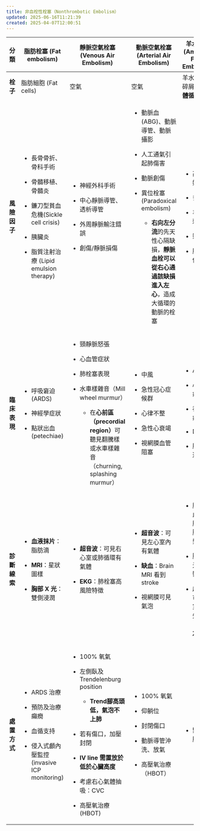 ```yaml
---
title: 非血栓性栓塞（Nonthrombotic Embolism）
updated: 2025-06-16T11:21:39
created: 2025-04-07T12:00:51
---
```


<table>
<colgroup>
<col style="width: 3%" />
<col style="width: 23%" />
<col style="width: 30%" />
<col style="width: 24%" />
<col style="width: 18%" />
</colgroup>
<thead>
<tr class="header">
<th><strong>分類</strong></th>
<th><strong>脂肪栓塞 (Fat embolism)</strong></th>
<th><strong>靜脈空氣栓塞 (Venous Air Embolism)</strong></th>
<th><strong>動脈空氣栓塞 (Arterial Air Embolism)</strong></th>
<th><strong>羊水栓塞 (Amniotic Fluid Embolism)</strong></th>
</tr>
</thead>
<tbody>
<tr class="odd">
<td><strong>栓子</strong></td>
<td>脂肪細胞 (Fat cells)</td>
<td>空氣</td>
<td>空氣</td>
<td>羊水細胞與碎屑<strong>進入母體循環</strong></td>
</tr>
<tr class="even">
<td><strong>風險因子</strong></td>
<td><ul>
<li><p>長骨骨折、骨科手術</p></li>
<li><p>骨髓移植、骨髓炎</p></li>
<li><p>鐮刀型貧血危機(Sickle cell crisis)</p></li>
<li><p>胰臟炎</p></li>
<li><p>脂質注射治療 (Lipid emulsion therapy)</p></li>
</ul></td>
<td><ul>
<li><p>神經外科手術</p></li>
<li><p>中心靜脈導管、透析導管</p></li>
<li><p>外周靜脈輸注錯誤</p></li>
<li><p>創傷/靜脈損傷</p></li>
</ul></td>
<td><ul>
<li><p>動脈血 (ABG)、動脈導管、動脈攝影</p></li>
<li><p>人工通氣引起肺傷害</p></li>
<li><p>動脈創傷</p></li>
<li><p>異位栓塞 (Paradoxical embolism)</p>
<ul>
<li><p><strong>右向左分流</strong>的先天性心隔缺損，<strong>靜脈血栓可以從右心通過該缺損進入左心</strong>，造成大循環的動脈的栓塞</p></li>
</ul></li>
</ul></td>
<td><ul>
<li><p>高齡產婦</p></li>
<li><p>多產次</p></li>
<li><p>羊膜穿刺</p></li>
<li><p>墮胎</p></li>
<li><p>腹部鈍傷</p></li>
</ul></td>
</tr>
<tr class="odd">
<td><strong>臨床表現</strong></td>
<td><ul>
<li><p>呼吸窘迫 (ARDS)</p></li>
<li><p>神經學症狀</p></li>
<li><p>點狀出血 (petechiae)</p></li>
</ul></td>
<td><ul>
<li><p>頸靜脈怒張</p></li>
<li><p>心血管症狀</p></li>
<li><p>肺栓塞表現</p></li>
<li><p>水車樣雜音（Mill wheel murmur）</p>
<ul>
<li><p>在<strong>心前區（precordial region）</strong>可聽見翻騰樣或水車樣雜音（churning, splashing murmur）</p></li>
</ul></li>
</ul></td>
<td><ul>
<li><p>中風</p></li>
<li><p>急性冠心症候群</p></li>
<li><p>心律不整</p></li>
<li><p>急性心衰竭</p></li>
<li><p>視網膜血管阻塞</p></li>
</ul></td>
<td><ul>
<li><p>ARDS</p></li>
<li><p>心血管症狀</p></li>
<li><p>神經學症狀</p></li>
<li><p>DIC</p></li>
<li><p>胎兒窘迫</p></li>
</ul></td>
</tr>
<tr class="even">
<td><strong>診斷線索</strong></td>
<td><ul>
<li><p><strong>血液抹片</strong>：脂肪滴</p></li>
<li><p><strong>MRI</strong>：星狀圖樣</p></li>
<li><p><strong>胸部 X 光</strong>：雙側浸潤</p></li>
</ul></td>
<td><ul>
<li><p><strong>超音波</strong>：可見右心室或肺循環有氣體</p></li>
<li><p><strong>EKG</strong>：肺栓塞高風險特徵</p></li>
</ul></td>
<td><ul>
<li><p><strong>超音波</strong>：可見左心室內有氣體</p></li>
<li><p><strong>缺血</strong>：Brain MRI 看到 stroke</p></li>
<li><p>視網膜可見氣泡</p></li>
</ul></td>
<td><ul>
<li><p>肺動脈血可見胎兒細胞或毛髮</p></li>
<li><p>胸部 X 光：肺鬱血</p></li>
<li><p>超音波可見心室功能失調（<strong>右→左</strong>）</p></li>
</ul></td>
</tr>
<tr class="odd">
<td><strong>處置方式</strong></td>
<td><ul>
<li><p>ARDS 治療</p></li>
<li><p>預防及治療癲癇</p></li>
<li><p>血循支持</p></li>
<li><p>侵入式顱內壓監控(invasive ICP monitoring)</p></li>
</ul></td>
<td><ul>
<li><p>100% 氧氣</p></li>
<li><p>左側臥及 Trendelenburg position</p>
<ul>
<li><p><strong>Trend腳高頭低，氣泡不上肺</strong></p></li>
</ul></li>
<li><p>若有傷口，加壓封閉</p></li>
<li><p><strong>IV line 需置放於低於心臟高度</strong></p></li>
<li><p>考慮右心氣體抽吸：CVC</p></li>
<li><p>高壓氧治療 (HBOT)</p></li>
</ul></td>
<td><ul>
<li><p>100% 氧氣</p></li>
<li><p>仰躺位</p></li>
<li><p>封閉傷口</p></li>
<li><p>動脈導管沖洗、放氣</p></li>
<li><p>高壓氧治療（HBOT）</p></li>
</ul></td>
<td><ul>
<li><p>緊急剖腹產</p></li>
</ul></td>
</tr>
</tbody>
</table>
